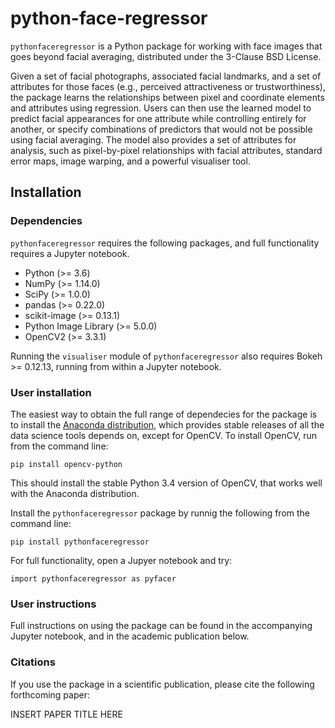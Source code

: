 # python-face-regressor

``pythonfaceregressor`` is a Python package for working with face images that goes beyond facial averaging, distributed under the 3-Clause BSD License.

Given a set of facial photographs, associated facial landmarks, and a set of attributes for those faces (e.g., perceived attractiveness or trustworthiness), the package learns the relationships between pixel and coordinate elements and attributes using regression. Users can then use the learned model to predict facial appearances for one attribute while controlling entirely for another, or specify combinations of predictors that would not be possible using facial averaging. The model also provides a set of attributes for analysis, such as pixel-by-pixel relationships with facial attributes, standard error maps, image warping, and a powerful visualiser tool.


## Installation

### Dependencies

``pythonfaceregressor`` requires the following packages, and full functionality requires a Jupyter notebook.

* Python (>= 3.6)
* NumPy (>= 1.14.0)
* SciPy (>= 1.0.0)
* pandas (>= 0.22.0)
* scikit-image (>= 0.13.1)
* Python Image Library (>= 5.0.0)
* OpenCV2 (>= 3.3.1)

Running the ``visualiser`` module of ``pythonfaceregressor`` also requires Bokeh >= 0.12.13, running from within a Jupyter notebook.

### User installation
The easiest way to obtain the full range of dependecies for the package is to install the [Anaconda distribution](https://www.anaconda.com/download/), which provides stable releases of all the data science tools depends on, except for OpenCV. To install OpenCV, run from the command line:

``pip install opencv-python``

This should install the stable Python 3.4 version of OpenCV, that works well with the Anaconda distribution.

Install the ``pythonfaceregressor`` package by runnig the following from the command line:

``pip install pythonfaceregressor``

For full functionality, open a Jupyer notebook and try:

``import pythonfaceregressor as pyfacer``

### User instructions
Full instructions on using the package can be found in the accompanying Jupyter notebook, and in the academic publication below.

### Citations
If you use the package in a scientific publication, please cite the following forthcoming paper:

INSERT PAPER TITLE HERE

